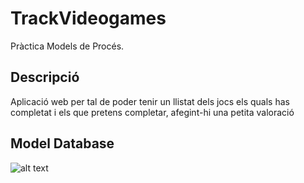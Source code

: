 # TrackVideogames
Pràctica Models de Procés.

## Descripció

Aplicació web per tal de poder tenir un llistat dels jocs els quals has completat i els que pretens completar, afegint-hi una petita valoració

## Model Database

![alt text]("/design/uml_track_videogames.png")